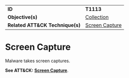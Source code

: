 |||
|---------|------------------------|
|**ID**|**T1113**|
|**Objective(s)**|[Collection](https://github.com/MBCProject/mbc-markdown/tree/master/collection)|
|**Related ATT&CK Technique(s)**|[Screen Capture](https://attack.mitre.org/techniques/T1113/)|

Screen Capture
==============
Malware takes screen captures.

**See ATT&CK:** [**Screen Capture**](https://attack.mitre.org/techniques/T1113/).